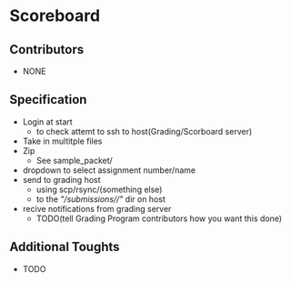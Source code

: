 # Scoreboard

## Contributors
- NONE

## Specification
- Login at start
  - to check attemt to ssh to host(Grading/Scorboard server)
- Take in multitple files
- Zip
  - See sample_packet/
- dropdown to select assignment number/name
- send to grading host
  - using scp/rsync/(something else)
  - to the *"/submissions/<team id>/"* dir on host
- recive notifications from grading server
  - TODO(tell Grading Program contributors how you want this done)

## Additional Toughts
- TODO
